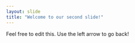 ```yaml
---
layout: slide
title: "Welcome to our second slide!"
---
```

Feel free to edit this.
Use the left arrow to go back!
